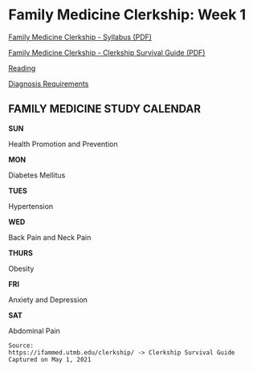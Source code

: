 # Family Medicine Clerkship: Week 1

[Family Medicine Clerkship - Syllabus (PDF)](/usmle/fm/Syllabus.pdf)

[Family Medicine Clerkship - Clerkship Survival Guide (PDF)](/usmle/fm/Clerkship%20Survival%20Guide.pdf)

[Reading](/usmle/fm/reading.html)

[Diagnosis Requirements](/usmle/fm/diagnosis-requirements.html)

## FAMILY MEDICINE STUDY CALENDAR

**SUN**

Health Promotion and Prevention

**MON**

Diabetes Mellitus

**TUES**

Hypertension

**WED**

Back Pain and Neck Pain

**THURS**

Obesity

**FRI**

Anxiety and Depression

**SAT**

Abdominal Pain


```
Source:
https://ifammed.utmb.edu/clerkship/ -> Clerkship Survival Guide
Captured on May 1, 2021
```
